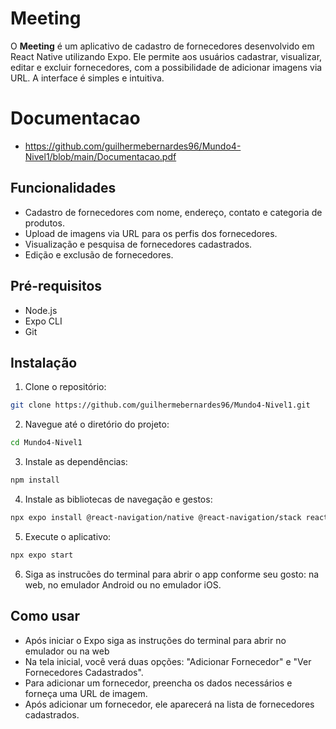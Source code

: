 # Meeting
O **Meeting** é um aplicativo de cadastro de fornecedores desenvolvido em React Native utilizando Expo. Ele permite aos usuários cadastrar, visualizar, editar e excluir fornecedores, com a possibilidade de adicionar imagens via URL. A interface é simples e intuitiva.

# Documentacao
- https://github.com/guilhermebernardes96/Mundo4-Nivel1/blob/main/Documentacao.pdf

## Funcionalidades
- Cadastro de fornecedores com nome, endereço, contato e categoria de produtos.
- Upload de imagens via URL para os perfis dos fornecedores.
- Visualização e pesquisa de fornecedores cadastrados.
- Edição e exclusão de fornecedores.

## Pré-requisitos
- Node.js
- Expo CLI
- Git

## Instalação
1. Clone o repositório:
  ``` bash
  git clone https://github.com/guilhermebernardes96/Mundo4-Nivel1.git
  ```

2. Navegue até o diretório do projeto:
  ```bash
  cd Mundo4-Nivel1
  ```
   
3. Instale as dependências:
  ```bash
  npm install
  ```

4. Instale as bibliotecas de navegação e gestos:
  ```bash
  npx expo install @react-navigation/native @react-navigation/stack react-native-gesture-handler react-native-screens react-native-safe-area-context
  ```
5. Execute o aplicativo:
  ```bash
  npx expo start
  ```
6. Siga as instrucões do terminal para abrir o app conforme seu gosto: na web, no emulador Android ou no emulador iOS.

## Como usar
- Após iniciar o Expo siga as instruções do terminal para abrir no emulador ou na web
- Na tela inicial, você verá duas opções: "Adicionar Fornecedor" e "Ver Fornecedores Cadastrados".
- Para adicionar um fornecedor, preencha os dados necessários e forneça uma URL de imagem.
- Após adicionar um fornecedor, ele aparecerá na lista de fornecedores cadastrados.
